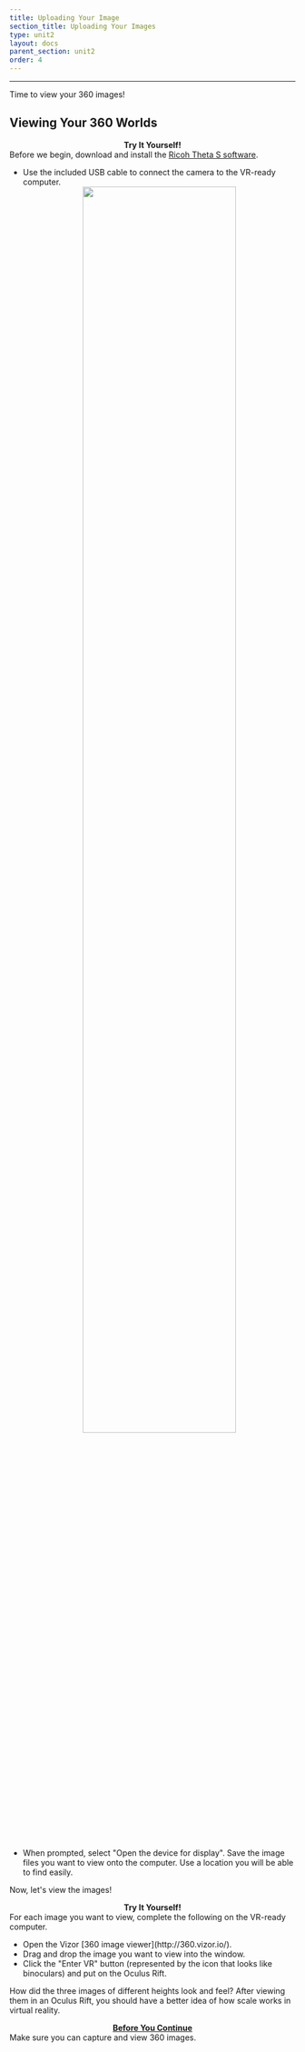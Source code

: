 ```yaml
---
title: Uploading Your Image
section_title: Uploading Your Images
type: unit2
layout: docs
parent_section: unit2
order: 4
---
```

<hr>
Time to view your 360 images!

## Viewing Your 360 Worlds 

<div class="alert_red">
  <div style="text-align:center">
  	<strong>Try It Yourself!</strong> 
  </div>
  Before we begin, download and install the <a href='https://theta360.com/intl/support/download/pcapp/windows'>Ricoh Theta S software</a>.
  <ul> 
  	<li>Use the included USB cable to connect the camera to the VR-ready computer.</li>
    <div style="text-align:center">
      <img src="/images/docs/360_images/theta_connect_USB.jpg" width="75%" height="75%">
    </div>
	  <li>When prompted, select "Open the device for display". Save the image files you want to view onto the computer. Use a location you will be able to find easily.</li>
  </ul>
</div>

Now, let's view the images!

<div class="alert_red">
  <div style="text-align:center">
  	<strong>Try It Yourself!</strong> 
  </div>
  For each image you want to view, complete the following on the VR-ready computer.
  <ul> 
  	<li>Open the Vizor [360 image viewer](http://360.vizor.io/). </li>
  	<li>Drag and drop the image you want to view into the window. </li>
  	<li>Click the "Enter VR" button (represented by the icon that looks like binoculars) and put on the Oculus Rift. </li>
  </ul>
</div>

How did the three images of different heights look and feel? After viewing them in an Oculus Rift, you should have a better idea of how scale works in virtual reality. 

<div class="alert_green">
  <div style="text-align:center">
    <strong><u>Before You Continue</u></strong> 
  </div>
  Make sure you can capture and view 360 images.
</div>